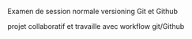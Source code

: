 Examen de session normale versioning Git et Github

projet collaboratif et travaille avec workflow git/Github
